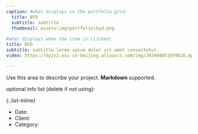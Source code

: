 ```yaml
---
caption: #what displays in the portfolio grid:
  title: BYD
  subtitle: subtitle
  thumbnail: assets\img\portfolio\byd.png
  
#what displays when the item is clicked:
title: BYD
subtitle: subtitle lorem ipsum dolor sit amet consectetur.
video: https://dyzzz.oss-cn-beijing.aliyuncs.com/img/202404051959016.mp4  

---
```

Use this area to describe your project. **Markdown** supported.

optional info list (delete if not using):

{:.list-inline} 
- Date:
- Client: 
- Category: 


